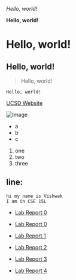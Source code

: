*Hello, world!*

**Hello, world!**
# Hello, world!
## Hello, world!
> Hello, world!

`Hello, world!`

[UCSD Website](https://ucsd.edu/)

![Image](https://upload.wikimedia.org/wikipedia/en/thumb/4/44/University_of_California%2C_San_Diego_seal.svg/1200px-University_of_California%2C_San_Diego_seal.svg.png)

* a
* b
* c

1. one
2. two
3. three

line:
---

```
hi my name is Vishwak
I am in CSE 15L
```
* [Lab Report 0](lab-report-1-week-0.html)
* [Lab Report 0](https://vpabba03.github.io/cse15l-lab-reports/lab-report-1-week-0.html)


* [Lab Report 1](https://vpabba03.github.io/cse15l-lab-reports/lab-report-1/lab-report-1-week-1.html)
* [Lab Report 2](https://vpabba03.github.io/cse15l-lab-reports/lab-report-2/lab-report-2-week-3.html)
* [Lab Report 3](https://vpabba03.github.io/cse15l-lab-reports/lab-report-3/lab-report-3-week-5.html)
* [Lab Report 4](https://vpabba03.github.io/cse15l-lab-reports/lab-report-3/lab-report-4-week-7.html)
